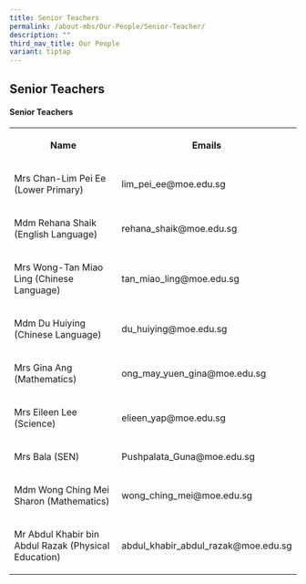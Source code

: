 ```yaml
---
title: Senior Teachers
permalink: /about-mbs/Our-People/Senior-Teacher/
description: ""
third_nav_title: Our People
variant: tiptap
---
```

<h2>Senior Teachers</h2>
<h4>Senior Teachers</h4>
<table style="minWidth: 50px">
<colgroup>
<col>
<col>
</colgroup>
<tbody>
<tr>
<th rowspan="1" colspan="1">
<p>Name</p>
</th>
<th rowspan="1" colspan="1">
<p>Emails</p>
</th>
</tr>
<tr>
<td rowspan="1" colspan="1">
<p>Mrs Chan-Lim Pei Ee (Lower Primary)</p>
</td>
<td rowspan="1" colspan="1">
<p>lim_pei_ee@moe.edu.sg</p>
</td>
</tr>
<tr>
<td rowspan="1" colspan="1">
<p>Mdm Rehana Shaik (English Language)</p>
</td>
<td rowspan="1" colspan="1">
<p>rehana_shaik@moe.edu.sg</p>
</td>
</tr>
<tr>
<td rowspan="1" colspan="1">
<p>Mrs Wong-Tan Miao Ling (Chinese Language)</p>
</td>
<td rowspan="1" colspan="1">
<p>tan_miao_ling@moe.edu.sg</p>
</td>
</tr>
<tr>
<td rowspan="1" colspan="1">
<p>Mdm Du Huiying (Chinese Language)</p>
</td>
<td rowspan="1" colspan="1">
<p>du_huiying@moe.edu.sg</p>
</td>
</tr>
<tr>
<td rowspan="1" colspan="1">
<p>Mrs Gina Ang (Mathematics)</p>
</td>
<td rowspan="1" colspan="1">
<p>ong_may_yuen_gina@moe.edu.sg</p>
</td>
</tr>
<tr>
<td rowspan="1" colspan="1">
<p>Mrs Eileen Lee (Science)</p>
</td>
<td rowspan="1" colspan="1">
<p>elieen_yap@moe.edu.sg</p>
</td>
</tr>
<tr>
<td rowspan="1" colspan="1">
<p>Mrs Bala (SEN)</p>
</td>
<td rowspan="1" colspan="1">
<p>Pushpalata_Guna@moe.edu.sg</p>
</td>
</tr>
<tr>
<td rowspan="1" colspan="1">
<p>Mdm Wong Ching Mei Sharon (Mathematics)</p>
</td>
<td rowspan="1" colspan="1">
<p>wong_ching_mei@moe.edu.sg</p>
</td>
</tr>
<tr>
<td rowspan="1" colspan="1">
<p>Mr Abdul Khabir bin Abdul Razak (Physical Education)</p>
</td>
<td rowspan="1" colspan="1">
<p>abdul_khabir_abdul_razak@moe.edu.sg</p>
</td>
</tr>
</tbody>
</table>
<p></p>